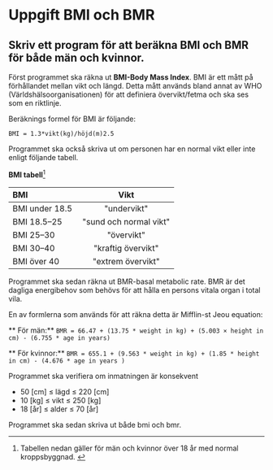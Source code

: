﻿# **Uppgift BMI och BMR**

## Skriv ett program för att beräkna BMI och BMR för både män och kvinnor.

Först programmet ska räkna ut **BMI-Body Mass Index**. BMI är ett mått på
förhållandet mellan vikt och längd.  Detta mått används bland annat av WHO
(Världshälsoorganisationen) för att definiera övervikt/fetma och ska ses
som en riktlinje.

Beräknings formel för BMI är följande:

```BMI = 1.3*vikt(kg)/höjd(m)2.5```

Programmet ska också skriva ut om personen har en normal vikt eller inte
enligt följande tabell.

**BMI tabell**[^1]

BMI | Vikt
:--- | :---:
BMI under 18.5 | "undervikt"
BMI 18.5–25 | "sund och normal vikt"
BMI 25–30 | "övervikt"
BMI 30–40 | "kraftig övervikt"
BMI över 40 | "extrem övervikt"


Programmet ska sedan räkna ut BMR-basal metabolic rate. BMR är det dagliga
energibehov som behövs för att hålla en persons vitala organ i total vila.

En av formlerna som används för att räkna detta är Mifflin-st Jeou equation:

** För män:**
```BMR = 66.47 + (13.75 * weight in kg) + (5.003 × height in cm) - (6.755 * age in years)```

** För kvinnor:**
```BMR = 655.1 + (9.563 * weight in kg) + (1.85 * height in cm) - (4.676 * age in years )```

Programmet ska verifiera om inmatningen är konsekvent
- 50 [cm] ≤ lägd ≤ 220 [cm]
- 10 [kg] ≤ vikt ≤ 250 [kg]
- 18 [år] ≤ alder ≤ 70 [år]

Programmet ska sedan skriva ut både bmi och bmr.

[^1]: Tabellen nedan gäller för män och kvinnor över 18 år med normal kroppsbyggnad. 
